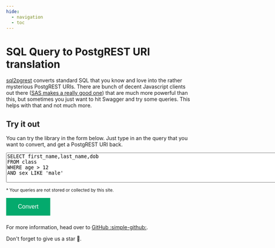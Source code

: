 ```yaml
---
hide:
  - navigation
  - toc
---
```

# SQL Query to PostgREST URI translation

[sql2pgrest](https://github.com/cj13579/sql2pgrest) converts standard SQL that you know and love into the rather mysterious PostgREST URIs. There are bunch of decent Javascript clients out there ([SAS makes a really good one](https://github.com/sassoftware/postgrest-client)) that are much more powerful than this, but sometimes you just want to hit Swagger and try some queries. This helps with that and not much more.

## Try it out

You can try the library in the form below. Just type in an the query that you want to convert, and get a PostgREST URI back.

<style>
button {
    background-color: #04AA6D; /* Green */
    border: none;
    color: white;
    padding: 15px 32px;
    text-align: center;
    text-decoration: none;
    display: inline-block;
    font-size: 16px;
}
</style>
<textarea wrap="off" cols="100" rows="5" id="queryInput">
SELECT first_name,last_name,dob
FROM class
WHERE age > 12
AND sex LIKE 'male'</textarea>
<small>* Your queries are not stored or collected by this site.</small>
<div class="btn-block">
    <button  name="convert2Postgrest" type="submit" onclick="convertToPostgREST()">Convert</button>
</div>
<h3 id="pgUrl"></h3>

For more information, head over to [GitHub :simple-github:](https://github.com/cj13579/sql2pgrest). 

Don't forget to give us a star :star2:.

<script>
    var textAreas = document.getElementsByTagName('textarea');
    Array.prototype.forEach.call(textAreas, function(elem) {
        elem.placeholder = elem.placeholder.replace(/\\n/g, '\n');
    });
    function convertToPostgREST() {
        var data = document.getElementById('queryInput').value;
        result = sql2postgrest(data);
        if (result) {
            if (result.success) {
                log("SUCCESS: Query converted.", "success")
                document.getElementById("pgUrl").textContent=result.message;
            } else {
                log("ERROR: Unable to convert query.", "error")
                document.getElementById("pgUrl").textContent=result.message;
            }
        } else {
            log("things have gone badly for us.")
        }
    }
</script>

